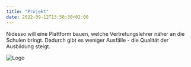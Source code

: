 ```yaml
---
title: "Projekt"
date: 2022-09-12T13:50:30+02:00
---
```


Nidesso will eine Plattform bauen, welche Vertretungslehrer näher an die Schulen bringt.
Dadurch gibt es weniger Ausfälle - die Qualität der Ausbildung steigt.

![Logo](logo.svg)



